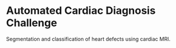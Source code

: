# Automated Cardiac Diagnosis Challenge
Segmentation and classification of heart defects using cardiac MRI.
